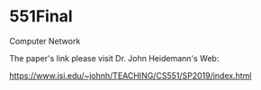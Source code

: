 # 551Final
Computer Network

The paper's link please visit Dr. John Heidemann's Web:

<https://www.isi.edu/~johnh/TEACHING/CS551/SP2019/index.html>

